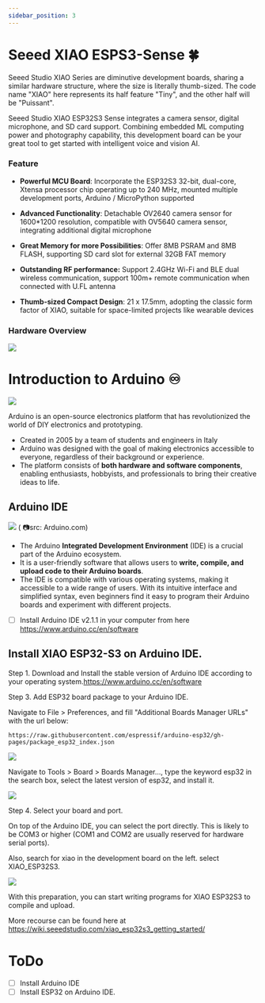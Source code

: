 ```yaml
---
sidebar_position: 3
---
```


# Seeed XIAO ESPS3-Sense 🍀

Seeed Studio XIAO Series are diminutive development boards, sharing a similar hardware structure, where the size is literally thumb-sized. The code name "XIAO" here represents its half feature "Tiny", and the other half will be "Puissant".

Seeed Studio XIAO ESP32S3 Sense integrates a camera sensor, digital microphone, and SD card support. Combining embedded ML computing power and photography capability, this development board can be your great tool to get started with intelligent voice and vision AI.

### Feature
* **Powerful MCU Board**: Incorporate the ESP32S3 32-bit, dual-core, Xtensa processor chip operating up to 240 MHz, mounted multiple development ports, Arduino / MicroPython supported

* **Advanced Functionality**: Detachable OV2640 camera sensor for 1600*1200 resolution, compatible with OV5640 camera sensor, integrating additional digital microphone

* **Great Memory for more Possibilities**: Offer 8MB PSRAM and 8MB FLASH, supporting SD card slot for external 32GB FAT memory

* **Outstanding RF performance:** Support 2.4GHz Wi-Fi and BLE dual wireless communication, support 100m+ remote communication when connected with U.FL antenna

* **Thumb-sized Compact Design**: 21 x 17.5mm, adopting the classic form factor of XIAO, suitable for space-limited projects like wearable devices


### Hardware Overview
![](https://wdcdn.qpic.cn/MTY4ODg1NTkyNTI4NTEyMg_561868_B55w78PjvcK7SUlF_1679553921?w=1830&h=939)


# Introduction to Arduino ♾️

![](https://upload.wikimedia.org/wikipedia/commons/5/5b/Arduino_Logo_Registered.svg)

Arduino is an open-source electronics platform that has revolutionized the world of DIY electronics and prototyping. 

* Created in 2005 by a team of students and engineers in Italy
* Arduino was designed with the goal of making electronics accessible to everyone, regardless of their background or experience. 
* The platform consists of **both hardware and software components**, enabling enthusiasts, hobbyists, and professionals to bring their creative ideas to life.


## Arduino IDE

![](https://docs.arduino.cc/static/e534053def4bc0eb97a3b6ba9cf31853/29114/ide-2-overview.png) ( 📷src: Arduino.com)

* The Arduino **Integrated Development Environment** (IDE) is a crucial part of the Arduino ecosystem.
* It is a user-friendly software that allows users to **write, compile, and upload code to their Arduino boards**. 
* The IDE is compatible with various operating systems, making it accessible to a wide range of users. With its intuitive interface and simplified syntax, even beginners find it easy to program their Arduino boards and experiment with different projects.

- [ ] Install Arduino IDE v2.1.1 in your computer from here https://www.arduino.cc/en/software 




## Install XIAO ESP32-S3 on Arduino IDE. 

Step 1. Download and Install the stable version of Arduino IDE according to your operating system.https://www.arduino.cc/en/software  

Step 3. Add ESP32 board package to your Arduino IDE.

Navigate to File > Preferences, and fill "Additional Boards Manager URLs" with the url below:

```https://raw.githubusercontent.com/espressif/arduino-esp32/gh-pages/package_esp32_index.json``` 

![](https://files.seeedstudio.com/wiki/SeeedStudio-XIAO-ESP32S3/img/6.png)

Navigate to Tools > Board > Boards Manager..., type the keyword esp32 in the search box, select the latest version of esp32, and install it.

![](https://files.seeedstudio.com/wiki/SeeedStudio-XIAO-ESP32S3/img/9.png)

Step 4. Select your board and port.

On top of the Arduino IDE, you can select the port directly. This is likely to be COM3 or higher (COM1 and COM2 are usually reserved for hardware serial ports).

Also, search for xiao in the development board on the left. select XIAO_ESP32S3.

![](https://files.seeedstudio.com/wiki/SeeedStudio-XIAO-ESP32S3/img/10.png)

With this preparation, you can start writing programs for XIAO ESP32S3 to compile and upload.

More recourse can be found here at https://wiki.seeedstudio.com/xiao_esp32s3_getting_started/ 


# ToDo
- [ ] Install Arduino IDE 
- [ ] Install ESP32 on Arduino IDE. 
